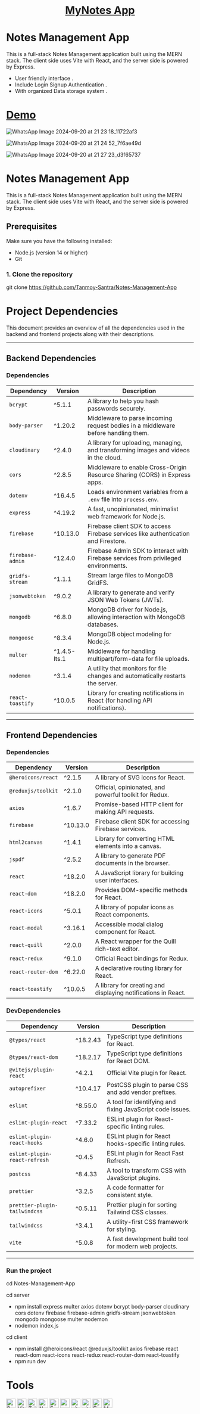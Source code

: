 <div align="center">
  <h1><strong><a href="https://notes-management-app-beige.vercel.app/">MyNotes App</a></strong></h1>
</div>
  
# Notes Management App

This is a full-stack Notes Management application built using the MERN stack. The client side uses Vite with React, and the server side is powered by Express. 

- User friendly interface .
- Include Login Signup Authentication .
- With organized Data storage system .

# [Demo ](https://notes-management-app-beige.vercel.app/profile)


![WhatsApp Image 2024-09-20 at 21 23 18_11722af3](https://github.com/user-attachments/assets/4d7ced00-c8b7-4de3-8bf9-d714ca18fb38)

![WhatsApp Image 2024-09-20 at 21 24 52_7f6ae49d](https://github.com/user-attachments/assets/4b6c7dcf-26c7-4311-a2b8-16e245625999)

![WhatsApp Image 2024-09-20 at 21 27 23_d3f65737](https://github.com/user-attachments/assets/fbd82f84-edc6-448a-9dcf-4575ce0c4347)


# Notes Management App

This is a full-stack Notes Management application built using the MERN stack. The client side uses Vite with React, and the server side is powered by Express. 

## Prerequisites

Make sure you have the following installed:

- Node.js (version 14 or higher)
- Git

### 1. Clone the repository

git clone https://github.com/Tanmoy-Santra/Notes-Management-App

# Project Dependencies

This document provides an overview of all the dependencies used in the backend and frontend projects along with their descriptions.

---

## Backend Dependencies

### Dependencies

| Dependency       | Version   | Description                                                                                 |
|-------------------|-----------|---------------------------------------------------------------------------------------------|
| `bcrypt`         | ^5.1.1    | A library to help you hash passwords securely.                                              |
| `body-parser`    | ^1.20.2   | Middleware to parse incoming request bodies in a middleware before handling them.           |
| `cloudinary`     | ^2.4.0    | A library for uploading, managing, and transforming images and videos in the cloud.         |
| `cors`           | ^2.8.5    | Middleware to enable Cross-Origin Resource Sharing (CORS) in Express apps.                 |
| `dotenv`         | ^16.4.5   | Loads environment variables from a `.env` file into `process.env`.                         |
| `express`        | ^4.19.2   | A fast, unopinionated, minimalist web framework for Node.js.                                |
| `firebase`       | ^10.13.0  | Firebase client SDK to access Firebase services like authentication and Firestore.          |
| `firebase-admin` | ^12.4.0   | Firebase Admin SDK to interact with Firebase services from privileged environments.         |
| `gridfs-stream`  | ^1.1.1    | Stream large files to MongoDB GridFS.                                                      |
| `jsonwebtoken`   | ^9.0.2    | A library to generate and verify JSON Web Tokens (JWTs).                                   |
| `mongodb`        | ^6.8.0    | MongoDB driver for Node.js, allowing interaction with MongoDB databases.                   |
| `mongoose`       | ^8.3.4    | MongoDB object modeling for Node.js.                                                       |
| `multer`         | ^1.4.5-lts.1 | Middleware for handling multipart/form-data for file uploads.                              |
| `nodemon`        | ^3.1.4    | A utility that monitors for file changes and automatically restarts the server.            |
| `react-toastify` | ^10.0.5   | Library for creating notifications in React (for handling API notifications).              |

---

## Frontend Dependencies

### Dependencies

| Dependency           | Version   | Description                                                                                 |
|-----------------------|-----------|---------------------------------------------------------------------------------------------|
| `@heroicons/react`   | ^2.1.5    | A library of SVG icons for React.                                                           |
| `@reduxjs/toolkit`   | ^2.1.0    | Official, opinionated, and powerful toolkit for Redux.                                      |
| `axios`              | ^1.6.7    | Promise-based HTTP client for making API requests.                                          |
| `firebase`           | ^10.13.0  | Firebase client SDK for accessing Firebase services.                                        |
| `html2canvas`        | ^1.4.1    | Library for converting HTML elements into a canvas.                                         |
| `jspdf`              | ^2.5.2    | A library to generate PDF documents in the browser.                                         |
| `react`              | ^18.2.0   | A JavaScript library for building user interfaces.                                          |
| `react-dom`          | ^18.2.0   | Provides DOM-specific methods for React.                                                   |
| `react-icons`        | ^5.0.1    | A library of popular icons as React components.                                            |
| `react-modal`        | ^3.16.1   | Accessible modal dialog component for React.                                               |
| `react-quill`        | ^2.0.0    | A React wrapper for the Quill rich-text editor.                                            |
| `react-redux`        | ^9.1.0    | Official React bindings for Redux.                                                         |
| `react-router-dom`   | ^6.22.0   | A declarative routing library for React.                                                   |
| `react-toastify`     | ^10.0.5   | A library for creating and displaying notifications in React.                              |

### DevDependencies

| Dependency                    | Version   | Description                                                                                 |
|-------------------------------|-----------|---------------------------------------------------------------------------------------------|
| `@types/react`               | ^18.2.43  | TypeScript type definitions for React.                                                     |
| `@types/react-dom`           | ^18.2.17  | TypeScript type definitions for React DOM.                                                 |
| `@vitejs/plugin-react`       | ^4.2.1    | Official Vite plugin for React.                                                            |
| `autoprefixer`               | ^10.4.17  | PostCSS plugin to parse CSS and add vendor prefixes.                                       |
| `eslint`                     | ^8.55.0   | A tool for identifying and fixing JavaScript code issues.                                  |
| `eslint-plugin-react`        | ^7.33.2   | ESLint plugin for React-specific linting rules.                                            |
| `eslint-plugin-react-hooks`  | ^4.6.0    | ESLint plugin for React hooks-specific linting rules.                                      |
| `eslint-plugin-react-refresh`| ^0.4.5    | ESLint plugin for React Fast Refresh.                                                      |
| `postcss`                    | ^8.4.33   | A tool to transform CSS with JavaScript plugins.                                           |
| `prettier`                   | ^3.2.5    | A code formatter for consistent style.                                                     |
| `prettier-plugin-tailwindcss`| ^0.5.11   | Prettier plugin for sorting Tailwind CSS classes.                                          |
| `tailwindcss`                | ^3.4.1    | A utility-first CSS framework for styling.                                                 |
| `vite`                       | ^5.0.8    | A fast development build tool for modern web projects.                                     |

---


### Run the project

cd Notes-Management-App

cd server
- npm install express multer axios dotenv bcrypt body-parser cloudinary cors dotenv firebase firebase-admin gridfs-stream jsonwebtoken mongodb mongoose multer nodemon
- nodemon index.js

cd client
- npm install @heroicons/react @reduxjs/toolkit axios firebase react react-dom react-icons react-redux react-router-dom react-toastify
- npm run dev


# Tools 
<p>
<img alt="React" src="https://img.shields.io/badge/React-20232A?style=for-the-badge&logo=react&logoColor=61DAFB" height="25px"/>
<img alt="Vite" src="https://img.shields.io/badge/Vite-20232A?style=for-the-badge&logo=vite&logoColor=9D00FF" height="25px"/>
<img alt="Tailwidcss" src="https://img.shields.io/badge/Tailwind_CSS-38B2AC?style=for-the-badge&logo=tailwind-css&logoColor=white" height="25px"/>
<img alt="Nodejs" src="https://img.shields.io/badge/-Nodejs-43853d?style=flat-square&logo=Node.js&logoColor=white"  height="25px"/>
<img alt="Express" src="https://img.shields.io/badge/express.js-%23404d59.svg?style=for-the-badge&logo=express&logoColor=%2361DAFB" height="25px"/>
<img alt="npm" src="https://img.shields.io/badge/NPM-%23000000.svg?style=for-the-badge&logo=npm&logoColor=white" height="25px"/>
<img alt="git" src="https://img.shields.io/badge/-Git-F05032?style=flat-square&logo=git&logoColor=white" height="25px"/>
<img alt="github actions" src="https://img.shields.io/badge/-Github_Actions-2088FF?style=flat-square&logo=github-actions&logoColor=white" height="25px"/>
<img alt="Firebase" src="https://img.shields.io/badge/Firebase-FFCA28?style=for-the-badge&logo=firebase&logoColor=white" height="25px"/>
<img alt="Mongodb" src="https://img.shields.io/badge/Mongodb-20232A?style=for-the-badge&logo=mongodb&logoColor=green" height="25px"/>
</p>



